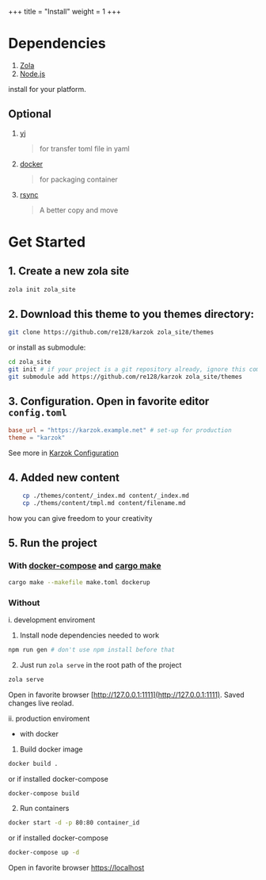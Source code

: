 +++
title = "Install"
weight = 1
+++
# Dependencies

1. [Zola](https://www.getzola.org/documentation/getting-started/installation/)
2. [Node.js](https://nodejs.org/)

install for your platform.

## Optional

1. [yj](https://github.com/sclevine/yj)
    > for transfer toml file in yaml
2. [docker](https://docs.docker.com/engine/install/)
    > for packaging container
3. [rsync](https://rsync.samba.org/)
    > A better copy and move

# Get Started

## 1. Create a new zola site

```zsh
zola init zola_site
```

## 2. Download this theme to you themes directory:

```zsh
git clone https://github.com/re128/karzok zola_site/themes
```

or install as submodule:

```zsh
cd zola_site
git init # if your project is a git repository already, ignore this command
git submodule add https://github.com/re128/karzok zola_site/themes
```

## 3. Configuration. Open in favorite editor `config.toml`

```toml
base_url = "https://karzok.example.net" # set-up for production
theme = "karzok"
```

See more in [Karzok Configuration](#configuration)

## 4. Added new content

```zsh
    cp ./themes/content/_index.md content/_index.md
    cp ./thems/content/tmpl.md content/filename.md
```

how you can give freedom to your creativity

## 5. Run the project

### With [docker-compose](https://docs.docker.com/compose) and [cargo make](https://sagiegurari.github.io/cargo-make/)

```zsh
cargo make --makefile make.toml dockerup
```

### Without

i. development enviroment

1. Install node dependencies needed to work

```zsh
npm run gen # don't use npm install before that
```

2. Just run `zola serve` in the root path of the project

```zsh
zola serve
```

Open in favorite browser [http://127.0.0.1:1111](http://127.0.0.1:1111). Saved
changes live reolad.

ii. production enviroment

-   with docker

1. Build docker image

```zsh
docker build .
```

or if installed docker-compose

```zsh
docker-compose build
```

2. Run containers

```zsh
docker start -d -p 80:80 container_id
```

or if installed docker-compose

```zsh
docker-compose up -d
```

Open in favorite browser [https://localhost](http://localhost)


